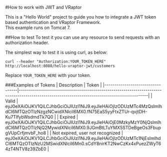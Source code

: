 #How to work with JWT and VRaptor

This is a "Hello World" project to guide you how to integrate a JWT token based authentication and VRaptor Framework.  
This example runs on Tomcat 7.

##How to test
To test it you can use any resource to send requests with an authorization header.

The simplest way to test it is using curl, as below:
```
curl --header "Authorization:YOUR_TOKEN_HERE" http://localhost:8080/hello-vraptor-jwt/customers
```

Replace `YOUR_TOKEN_HERE` with your token.

###Examples of Tokens
| Description                      | Token                                                                                                                                        |
|----------------------------------|----------------------------------------------------------------------------------------------------------------------------------------------|
| Valid                            | eyJ0eXAiOiJKV1QiLCJhbGciOiJIUzI1NiJ9.eyJleHAiOjIzODUzMTc4MzQsImlhdCI6MTQzOTIzNzgzNCwidXNlciI6MX0.fN75EaS5yyFtxZTUr-qvjtDH-Ku7TIfybWsdmdTk7Q0 |
| Expired                          | eyJ0eXAiOiJKV1QiLCJhbGciOiJIUzI1NiJ9.eyJleHAiOjE0MzkyMzY0NjQsImlhdCI6MTQzOTIzNjQ2MywidXNlciI6MX0.9JGmBtLTuYMX5STDeBgeOs3FbupgVUpCrfjmvbF_ho8 |
| Not expired, user not recognized | eyJ0eXAiOiJKV1QiLCJhbGciOiJIUzI1NiJ9.eyJleHAiOjIzODUzMTc1NjEsImlhdCI6MTQzOTIzNzU2MSwidXNlciI6Mn0.sCdY8nirKT2NwCzKx4xPuezZWyT64zT4NTV8z39ZbE0 |
